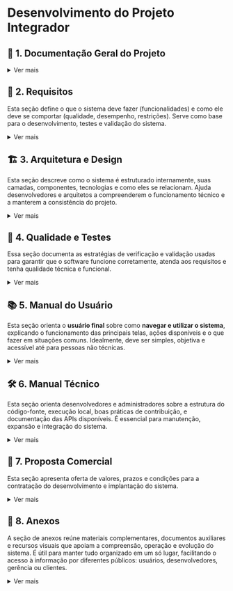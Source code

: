 # Desenvolvimento do Projeto Integrador

## 📁 1. Documentação Geral do Projeto 
<details>
 <summary>Ver mais</summary>

<details>
	<summary>📌 1.1. Visão do Projeto</summary>

#### 1.1.1. Nome do projeto
**O que é:** Identificador oficial do sistema ou software. <br>
**Exemplo:**
Nome: Sistema de Agendamento Médico Online (SAMEO)
	
#### 1.1.2. Justificativa
**O que é:** Explica por que o projeto é necessário. Pode incluir problemas atuais e os benefícios da solução. <BR>
**Exemplo:** <BR>
O atual processo de marcação de consultas é manual e centralizado por telefone, o que gera atrasos, congestionamento de ligações e insatisfação dos pacientes. A digitalização desse processo trará agilidade, redução de erros e melhora na experiência do usuário.

#### 1.1.3. Objetivo
**O que é:** Declara a finalidade geral do sistema, o que ele se propõe a resolver.
**Exemplo:**
Objetivo: Desenvolver uma plataforma web que permita pacientes agendarem consultas médicas de forma online, otimizando o tempo de atendimento e reduzindo filas nas clínicas.

#### 1.1.4. Público-alvo
**O que é:** Identifica quem usará ou será beneficiado pelo sistema.

**Exemplo:**
- Pacientes de clínicas médicas particulares
- Secretárias e atendentes
- Médicos e administradores das unidades de saúde
<BR><BR>
</details>

<details>
	<summary> 📌 1.2. Escopo</summary>
	
#### 1.2.1. Funcionalidades principais
**O que é:** Lista das principais capacidades do sistema.<BR>
**Exemplo:**
- Funcionalidades principais:
	- Cadastro e login de pacientes
	- Agendamento e cancelamento de consultas
	- Notificações por e-mail/SMS
	- Painel administrativo para médicos e atendentes

#### 1.2.2. Limitações e exclusões
**O que é:** Define o que está fora do escopo do projeto (o que não será implementado, ao menos inicialmente).<br>

**Exemplo:**
- Não haverá integração com sistemas públicos de saúde (como o SUS) na versão inicial
- O sistema não oferecerá videochamadas para teleconsulta
<BR><BR>
</details>
<details>
	<summary> 📌 1.3. Stakeholders</summary>
	
#### 1.3.1. Equipe técnica
**O que é:** Pessoal responsável pelo desenvolvimento, testes, segurança, etc.<BR>
**Exemplo:**
- João Silva – Desenvolvedor Backend
- Ana Souza – UX Designer
- Pedro Lima – Scrum Master

#### 1.3.2. Usuários finais
**O que é:** Quem utilizará o sistema na prática.
**Exemplo:**
- Pacientes que marcam consultas
- Recepcionistas das clínicas
- Médicos que consultam a agenda

#### 1.3.3. Clientes e patrocinadores
**O que é:** Quem está financiando ou encomendando o projeto.
**Exemplo:**
- Clínica Vida Leve (contratante)
- Cooperativa Médica Uniclin (patrocinadora)
<BR><BR>
</details>

<details>
	<summary> 📌 1.4. Glossário de termos</summary>
	
#### 1.4.1. Definições de termos técnicos e específicos do domínio
**O que é:** Lista com explicações de siglas, termos técnicos ou jargões que aparecem na documentação.

**Exemplo:**
| Termo       | Definição                                                                          |
| ----------- | ---------------------------------------------------------------------------------- |
| **API**     | Interface de Programação de Aplicações, usada para comunicação entre sistemas.     |
| **SUS**     | Sistema Único de Saúde, rede pública de saúde brasileira.                          |
| **CRUD**    | Acrônimo para Create, Read, Update, Delete — operações básicas em bancos de dados. |
| **Backlog** | Lista priorizada de funcionalidades, correções e melhorias de um produto no Scrum. |
</details>
</details>

## 📐 2. Requisitos
Esta seção define o que o sistema deve fazer (funcionalidades) e como ele deve se comportar (qualidade, desempenho, restrições). Serve como base para o desenvolvimento, testes e validação do sistema.

<details>
 <summary>Ver mais</summary>
 
<details>
	<summary> 📌 2.1. Requisitos Funcionais</summary>
	
**O que é:**
Descrevem as funções específicas que o sistema deve executar, ou seja, comportamentos observáveis.

**Exemplo:**
- RF01: O sistema deve permitir que o paciente se cadastre com nome, CPF, e-mail e telefone.
- RF02: O sistema deve permitir que o paciente visualize os horários disponíveis de um médico.
- RF03: O sistema deve enviar um e-mail de confirmação após o agendamento da consulta.
<BR><BR>
</details>
<details>
	<summary> 📌 2.2. Requisitos Não Funcionais</summary>

**O que é:**
Definem restrições de qualidade ou desempenho, como segurança, tempo de resposta, compatibilidade, etc.

**Exemplo:**
- RNF01: O sistema deve estar disponível 24 horas por dia, 7 dias por semana.
- RNF02: O tempo de resposta para carregamento da agenda médica não deve ultrapassar 3 segundos.
- RNF03: As informações dos pacientes devem ser armazenadas com criptografia AES-256.
<BR><BR>
</details>
<details>
	<summary> 📌 2.3. Casos de Uso / Histórias de Usuário</summary>

**O que é:**

**Casos de Uso:** representam interações entre o usuário (ator) e o sistema, detalhando o fluxo de ações.
Histórias de Usuário (formato ágil): descrevem funcionalidades na perspectiva do usuário com valor de negócio.

**Exemplo (História de Usuário):**

**ID:** HU01<BR>
**Como** paciente,<BR>
**Quero** agendar uma consulta com um médico,<BR>
**Para que** eu possa garantir meu atendimento no horário desejado.<BR>
**Critérios de aceitação:**
- Deve ser possível selecionar a especialidade.
- Deve ser possível escolher data e horário disponíveis.
- O sistema deve exibir uma mensagem de confirmação.

**Exemplo (Caso de Uso):**

**Caso de Uso:** Agendar Consulta<BR>
**Ator:** Paciente<BR>
**Fluxo principal:**<BR>
1. O paciente acessa o sistema e faz login.
2. Escolhe a especialidade médica.
3. Seleciona o médico e a data/hora desejada.
4. Confirma a consulta.
5. O sistema salva o agendamento e envia um e-mail de confirmação.

**Fluxo alternativo:**
3a. Se não houver horário disponível, o sistema exibe uma mensagem informando indisponibilidade.
<BR><BR>
</details>
<details>
	<summary> 📌 2.4. Regras de Negócio</summary>
	
**O que é:** <BR>
Declaram políticas, restrições ou cálculos que o sistema deve seguir conforme as regras do domínio de negócio.

**Exemplo:**
- RN01: Um paciente não pode agendar duas consultas no mesmo horário.
- RN02: Agendamentos podem ser cancelados com no mínimo 2 horas de antecedência.
- RN03: Um médico pode atender no máximo 20 pacientes por dia útil.
<BR><BR>
</details>

</details>

## 🏗️ 3. Arquitetura e Design
Esta seção descreve como o sistema é estruturado internamente, suas camadas, componentes, tecnologias e como eles se relacionam. Ajuda desenvolvedores e arquitetos a compreenderem o funcionamento técnico e a manterem a consistência do projeto.

<details>
 <summary>Ver mais</summary>

<details>
	<summary> 📌 3.1. Arquitetura de Software</summary>
	
- **O que é:**
Define a estrutura global do sistema, os principais módulos, seus relacionamentos e a abordagem arquitetural adotada (ex: MVC, monolito, microserviços, etc.).

- **Exemplo:**
**Estilo arquitetural:** MVC (Model-View-Controller)
**Descrição:**
O sistema utiliza uma arquitetura MVC dividida em três camadas principais:

- **Model:** responsável pela lógica de negócio e acesso ao banco de dados.
- **View:** páginas web renderizadas para o usuário.
- **Controller:** gerencia as requisições, coordena os modelos e define as respostas.

[Cliente Web]<BR>
		|<BR>
[Controller] → [Model] → [Banco de Dados]
    <BR> ↓<BR>
   [View]
 <BR><BR> 
   
</details>
<details>
	<summary> 📌 3.2. Design de Sistema</summary>
**O que é:**
Detalha o design interno dos módulos, objetos, e a interação entre componentes. Pode usar diagramas UML como classes, sequência, atividade, etc.

**Exemplo:**

Diagrama de classes (resumo):

|     Paciente     |<>-----|    Agendamento      |
|------------------|    -  |---------------------|
| - nome           |       | - data              |
| - email          |       | - hora              |
| - telefone       |       | - status            |

Descrição:

- Um Paciente pode ter vários Agendamentos.
- Cada Agendamento tem data, hora e status (confirmado, cancelado, etc.).
<BR><BR>
</details>
<details>
	<summary> 📌 3.3. Tecnologias e Ferramentas</summary>

**O que é:**

Lista todas as linguagens, bibliotecas, frameworks e ferramentas utilizadas no projeto, com sua finalidade.

**Exemplo:**
| Categoria          | Tecnologia/Ferramenta | Finalidade                           |
| ------------------ | --------------------- | ------------------------------------ |
| Linguagem          | Java					 | Backend da aplicação                 |
| Framework Web      | JavaScript            | Interface do usuário (Frontend)      |
| Banco de Dados     | PostgreSQL            | Armazenamento de dados               |
| Controle de Versão | Git + GitHub          | Versionamento e colaboração          |
| Testes             | Jest                  | Testes automatizados (unidade)       |
| Documentação API   | Swagger/OpenAPI       | Descrição e testes de endpoints REST |
<BR><BR>
</details>
</details>

## 🧪 4. Qualidade e Testes
Essa seção documenta as estratégias de verificação e validação usadas para garantir que o software funcione corretamente, atenda aos requisitos e tenha qualidade técnica e funcional.
<details>
 <summary>Ver mais</summary>
 
<details>
	<summary> 📌 4.1. Plano de Testes</summary>
	
**O que é:**<BR>
Documento que define a estratégia geral de testes, o que será testado, por quem, com que frequência e quais critérios determinam o sucesso ou falha.

**Exemplo:**<BR>
**Plano de Testes – Sistema de Agendamento Médico (SAMEO)**
- **Objetivo:** Garantir que as funcionalidades principais operem corretamente e com segurança.
- **Escopo:** Cadastro, login, agendamento, cancelamento, notificações.
- **Responsáveis:** Equipe de QA e desenvolvedores
- **Critérios de entrada:** Funcionalidade implementada e integrada
- **Critérios de saída:** 100% dos testes automatizados e manuais aprovados sem erros críticos
<BR><BR>
</details>
<details>
	<summary> 📌 4.2. Casos de Teste</summary>

**O que é:**
Descrições detalhadas de cenários específicos que serão testados. Cada caso de teste valida se uma funcionalidade funciona corretamente sob determinadas condições.

**Exemplo:**<BR>
**Caso de Teste CT-002 – Agendar Consulta**<BR>
- **Objetivo:** Verificar se o paciente consegue agendar uma consulta com um médico disponível.
- **Pré-condição:** O paciente está autenticado e o médico possui horários disponíveis.
- **Passos:**

		1. Acessar o menu "Agendar Consulta"
		2. Selecionar especialidade e médico
		3. Escolher data e horário
		4. Confirmar agendamento

**Resultado Esperado:** O sistema exibe mensagem de sucesso e envia e-mail de confirmação.
<BR><BR>
</details>
<details>
	<summary> 📌 4.3. Resultados dos Testes</summary>
	
**O que é:**
Relatório contendo o registro dos testes executados, com suas datas, status (aprovado/reprovado), falhas encontradas e observações.

**Exemplo:**
| ID Teste | Funcionalidade      | Status    | Observações                              |
| -------- | ------------------- | --------- | ---------------------------------------- |
| CT-001   | Cadastro de usuário | Aprovado  | Sem falhas                               |
| CT-002   | Agendamento         | Reprovado | Sistema não enviou e-mail de confirmação |
| CT-003   | Cancelamento        | Aprovado  | Funcionando conforme esperado            |
<BR><BR>
</details>
<details>
	<summary> 📌 4.4. Testes Automatizados</summary>
	
**O que é:**
Testes escritos em código, que são executados automaticamente para verificar o comportamento do sistema a cada alteração (muito usados com CI/CD).

**Exemplo:**
Tecnologia utilizada: Jest (para testes unitários em JavaScript)
````JavaScript
test("deve retornar sucesso ao agendar consulta", () => {
  const resultado = agendarConsulta(paciente, medico, "2025-08-10 14:00");
  expect(resultado.status).toBe("confirmado");
});
````

**Cobertura de Testes:**
- 90% de cobertura de código em módulos críticos
- Executado a cada push no repositório (via GitHub Actions)
<BR><BR>
</details>
</details>

## 📚 5. Manual do Usuário
Esta seção orienta o **usuário final** sobre como **navegar e utilizar o sistema**, explicando o funcionamento das principais telas, ações disponíveis e o que fazer em situações comuns. Idealmente, deve ser simples, objetiva e acessível até para pessoas não técnicas.
<details>
 <summary>Ver mais</summary>
 
<details>
	<summary> 📌 5.1. Guia de Navegação</summary>
	
**O que é:**
Explica a estrutura do sistema, menus, botões e caminhos que o usuário pode seguir.

**Exemplo:**<BR>
**Página Inicial (Home):**
Apresenta um resumo do sistema e opções para login ou cadastro.

**Menu Principal:**
- **Agendar Consulta** – Permite escolher especialidade, médico, data e hora.
- **Minhas Consultas** – Lista as consultas futuras e passadas.
- **Perfil** – Permite editar dados pessoais e senha.
- **Sair** – Encerra a sessão do usuário.
	
**Fluxo Básico para o Paciente:**
1. Acessar o sistema pelo navegador: http://localhost:3000
2. Fazer login com e-mail e senha
3. Escolher “Agendar Consulta”
4. Selecionar a especialidade e médico
5. Escolher data e horário disponíveis
6. Confirmar
7. Visualizar confirmação e receber e-mail
<BR><BR>
</details>
<details>
	<summary> 📌 5.2. FAQs e Problemas Comuns</summary>
	
**O que é:**
Lista de perguntas frequentes e soluções para dúvidas ou dificuldades comuns.

**Exemplo:**
| Pergunta                              | Resposta                                                               |
| ------------------------------------- | ---------------------------------------------------------------------- |
| **Esqueci minha senha. E agora?**     | Clique em “Esqueci minha senha” na tela de login e siga as instruções. |
| **Não recebi e-mail de confirmação.** | Verifique a caixa de spam ou tente reagendar a consulta.               |
| **O botão “Agendar” não funciona.**   | Verifique se você escolheu uma data e horário válidos.                 |
| **Posso cancelar uma consulta?**      | Sim, até 2 horas antes da consulta, na aba “Minhas Consultas”.         |
| **Funciona no celular?**              | Sim, o sistema é responsivo e funciona em navegadores móveis modernos. |
<BR><BR>
</details>
</details>

## 🛠️ 6. Manual Técnico
Esta seção orienta desenvolvedores e administradores sobre a estrutura do código-fonte, execução local, boas práticas de contribuição, e documentação das APIs disponíveis. É essencial para manutenção, expansão e integração do sistema.
<details>
 <summary>Ver mais</summary>
 
<details>
	<summary> 📌 6.1. Guia do Desenvolvedor</summary>

**O que é:**
Descreve a organização dos diretórios, como iniciar o ambiente de desenvolvimento e boas práticas para contribuir com o projeto.

**Exemplo:**

**Estrutura de diretórios:**

/sameo<br>
├── /frontend          → Aplicação web (React/HTML/JS/CSS)<br>
├── /backend           → API em Java (Spring Boot)<br>
├── /database          → Scripts SQL (schema e dados iniciais)<br>
└── README.md          → Instruções básicas do projeto<br>

<br><br>

#### 6.1.1. Guia de Instalação:

**O que é:**
Passo a passo para preparar o ambiente local, instalar dependências e executar o sistema completo.

**Exemplo (Ambiente local):**

Pré-requisitos:
- Java JDK 17+
- Node.js 18+ e npm
- MySQL 8+
- Git instalado
- IDE recomendadas: Spring (backend), VS Code (frontend)

**Passos de instalação:**
1. Clonar o repositório:
````bash
git clone https://github.com/usuario/sameo.git
cd sameo
````

2. Configurar o banco de dados (MySQL):
	- Criar banco: CREATE DATABASE sameo;
	- Usuário/senha padrão: root/root
	- Importar script: /database/schema.sql

3. Executar o backend (API - Spring Boot):
	- Navegar até /backend
	- Configurar application.properties:
````propriets
spring.datasource.url=jdbc:mysql://localhost:3306/sameo
spring.datasource.username=root
spring.datasource.password=root
````
- Rodar o projeto com:
````bash
./mvnw spring-boot:run
````

4. Executar o frontend (JS/HTML/CSS):
	- Navegar até /frontend
	- Instalar dependências:
````bash
npm install
````
- Iniciar servidor local:
````bash
npm run dev
````
- Acesse: http://localhost:3000
<BR><BR>
</details>
<details>
	<summary> 📌 6.2. API Documentation</summary>
	
**O que é:**
Lista e descreve os endpoints da API, com seus métodos, parâmetros e retornos. Pode ser gerado automaticamente com ferramentas como Swagger.

- Exemplo (documentação básica):

| Método | Endpoint              | Descrição                          | Autenticação |
| ------ | --------------------- | ---------------------------------- | ------------ |
| GET    | `/api/pacientes`      | Lista todos os pacientes           | Sim          |
| POST   | `/api/pacientes`      | Cadastra um novo paciente          | Não          |
| POST   | `/api/login`          | Realiza autenticação do usuário    | Não          |
| GET    | `/api/consultas`      | Lista consultas do paciente logado | Sim          |
| POST   | `/api/consultas`      | Agenda uma nova consulta           | Sim          |
| DELETE | `/api/consultas/{id}` | Cancela uma consulta               | Sim          |


**Formato de exemplo de request:**
```` json
POST /api/consultas
{
  "pacienteId": 5,
  "medicoId": 2,
  "dataHora": "2025-08-01T14:00:00"
}
````

**Resposta esperada:**
```` json
POST /api/consultas
{
  "status": "confirmado",
  "mensagem": "Consulta agendada com sucesso."
}
````

📌 6.3. Padrões de Código
- **O que é:**
Define convenções para manter o código consistente, legível e sustentável.

- **Exemplo:**

**Backend – Java (Spring Boot):**
- Nome de classes em PascalCase: PacienteController, AgendamentoService
- Nome de variáveis em camelCase: dataConsulta, nomeCompleto
- Organização por camadas:
````bash
/controller
/service
/repository
/entity
````

**Frontend – JavaScript:**
- Componentes React em PascalCase: AgendamentoForm.jsx
- Separação de responsabilidades (componentes, páginas, estilos)
- Uso de ESLint + Prettier para padronização automática
	
**Boas práticas gerais:**
- Código comentado sempre que necessário
- Funções curtas, com nomes descritivos
- Commits claros (ex: fix: validação de e-mail no cadastro)

<BR><BR>
</details>
</details>

## 📑 7. Proposta Comercial
Esta seção apresenta oferta de valores, prazos e condições para a contratação do desenvolvimento e implantação do sistema.
<details>
 <summary>Ver mais</summary>

<details>
	<summary> 📌 7.1. Descrição da Proposta</summary>
	
**O que é:** Resumo executivo da solução, objetivos e entregáveis.

**Exemplo:**
Desenvolveremos o Sistema de Agendamento Médico Online (SAMEO) conforme especificado, incluindo frontend em JavaScript/HTML/CSS, API Java Spring e banco de dados MySQL, para rodar em ambiente local. O pacote inclui levantamento de requisitos, design, implementação, testes, implantação e treinamento.
<BR><BR>
</details>
<details>
	<summary> 📌 7.2. Escopo Comercial</summary>
	
**O que é:** Lista de itens e atividades cobertas pela proposta, com o que está incluso e exclusivo.

**Exemplo:**

**Incluso:**

- Workshops de levantamento de requisitos (até 3 sessões)
- Desenvolvimento de todas as funcionalidades descritas nos requisitos
- Testes unitários e integrados
- Documentação completa (usuário, técnico, implantação)
- Treinamento remoto de até 8 horas

**Excluso:**
- Hospedagem em nuvem ou servidores externos
- Integrações futuras com sistemas de terceiros (ex: SUS)
- Manutenção após 3 meses de garantia

</details>
<details>
	<summary> 📌 7.3. Preço e Condições de Pagamento</summary>
	
**O que é:** Valor total do projeto, forma e prazos de pagamento.

**Exemplo:**

Valor Total Consolidado: R$ 60.650,00

| **Item**           | **Descrição**                                                   | **Qtd/Horas** | **Valor Unitário (R$)** | **Total (R$)**   |
| ------------------ | --------------------------------------------------------------- | ------------- | ------------------------ | ----------------- |
| **1. Mão de Obra** |                                                                 |               |                          |                   |
| 1.1                | Analista de Requisitos (levantamento, documentação funcional)   | 40h           | 70,00                    | 2.800,00          |
| 1.2                | Desenvolvedor Backend (Java Spring – APIs e lógica de negócios) | 100h          | 75,00                    | 7.500,00          |
| 1.3                | Desenvolvedor Frontend (JS, HTML, CSS – telas web responsivas)  | 60h           | 65,00                    | 3.900,00          |
| 1.4                | Analista de Testes e QA                                         | 18h           | 65,00                    | 1.170,00          |
| 1.5                | Gerente de Projeto (Scrum Master, reuniões e acompanhamento)    | 18h           | 60,00                    | 1.080,00          |
|                    | **Subtotal Mão de Obra**                                        |               |                          | **R$ 16.450,00** |
| **2. Infraestrutura e Equipamentos** |                                                          |                |                          |                   |
| 2.1                                  | Notebook de desenvolvimento/teste (uso interno – rateio) | 1              | 3.000,00                 | 3.000,00          |
| 2.2                                  | Tablet para interface de recepção (Samsung Tab 4)        | 2              | 1.200,00                 | 2.400,00          |
| 2.3                                  | Servidor local (mini-PC dedicado – offline)              | 1              | 2.800,00                 | 2.800,00          |
| 2.4                                  | Licença IDE (IntelliJ, WebStorm – uso da equipe)         | 3              | 400,00                   | 1.200,00          |
| 2.5                                  | Licença Antivírus/Firewall local                         | 1              | 200,00                   | 200,00            |
| 2.6                                  | Internet dedicada (uso da clínica – estimativa setup)    | 1              | 500,00                   | 500,00            |
|                                      | **Subtotal Infraestrutura**                              |                |                          | **R$ 10.100,00** |
| **3. Software** |                                                               |                |                          |                  |
| 3.1             | Desenvolvimento da aplicação web (interface paciente e admin) | 1              | 6.000,00                 | 6.000,00         |
| 3.2             | Desenvolvimento da API REST em Java Spring                    | 1              | 3.000,00                 | 3.000,00         |
| 3.3             | Banco de dados MySQL (modelagem, queries e integração)        | 1              | Incluso no item 3.2      | -                |
| 3.4             | Configuração e instalação local do sistema                    | 1              | Incluso no item 3.2      | -                |
|                 | **Subtotal Software**                                         |                |                          | **R$ 9.000,00** |
| **4. Treinamento e Capacitação** |                                                               |           |                      |                  |
| 4.1                              | Treinamento com a recepção (uso do sistema e dashboard)       | 6h        | 250,00               | 1.500,00         |
| 4.2                              | Treinamento com o médico/gestor (cadastros, relatórios, etc.) | 6h        | 250,00               | 1.500,00         |
|                                  | **Subtotal Treinamento**                                      |           |                      | **R$ 3.000,00** |

#### 💰 Total Geral do Projeto SAMEO
R$ 38.550,00 (mão de obra)
R$ 10.100,00 (infraestrutura)
R$ 9.000,00 (software)
R$ 3.000,00 (treinamento)

👉 Valor Total Consolidado: R$ 60.650,00

Condições:
- 30% na assinatura do contrato (R$ 13.500,00)
- 40% na conclusão da Sprint de meio de projeto (R$ 18.000,00)
- 30% na entrega final e aceite (R$ 13.500,00)
</details>
<details>
	<summary> 📌 7.4. Cronograma de Entrega</summary>
	
**O que é:** Linha do tempo prevista para cada fase do projeto.

**Exemplo:**

| Fase                        | Duração estimada | Data de Início | Data de Término |
| --------------------------- | ---------------- | -------------- | --------------- |
| Planejamento e Kick-off     | 1 semana         | 05/08/2025     | 12/08/2025      |
| Desenvolvimento (3 Sprints) | 9 semanas        | 13/08/2025     | 14/10/2025      |
| Testes e Ajustes Finais     | 2 semanas        | 15/10/2025     | 29/10/2025      |
| Treinamento e Entrega       | 1 semana         | 30/10/2025     | 06/11/2025      |

</details>
<details>
	<summary> 📌 7.5. Termos e Condições</summary>

**O que é:** Regras contratuais, garantias, confidencialidade e propriedade intelectual.

**Exemplo:**

- O cliente terá garantia de 3 meses para correções de bugs sem custo adicional.
- Qualquer customização além do escopo será cobrada à parte, em contrato suplementar.
- Todo o código-fonte desenvolvido será de propriedade do cliente, mediante quitação integral.
- As partes assinam acordo de confidencialidade (NDA) para proteger informações sensíveis.

</details>
<details>
	<summary> 📌 7.6. Validade da Proposta</summary>

**O que é:** Prazo máximo para aceitação da oferta.

**Exemplo:**

Esta proposta é válida por 30 dias a partir da data de envio (até 29 de agosto de 2025). Após esse prazo, valores e prazos poderão ser revistos.

</details>
</details>

## 📎 8. Anexos
A seção de anexos reúne materiais complementares, documentos auxiliares e recursos visuais que apoiam a compreensão, operação e evolução do sistema. É útil para manter tudo organizado em um só lugar, facilitando o acesso à informação por diferentes públicos: usuários, desenvolvedores, gerência ou clientes.
<details>
 <summary>Ver mais</summary>
 
<details>
	<summary> 📌 8.1. Diagramas</summary>
	
**O que é:**
Representações visuais da arquitetura, fluxos de dados e funcionamento do sistema.

Exemplo de anexos possíveis:
- Diagrama de arquitetura: mostrando a relação entre frontend, API e banco de dados.
- Diagrama de casos de uso: ilustrando ações dos perfis (paciente, médico, atendente).
- Diagrama de classes (Java): detalhando estrutura orientada a objetos no backend.
- Fluxogramas: de login, agendamento, cancelamento de consulta, etc.
<BR><BR>
</details>
<details>
	<summary> 📌 8.2. Modelos e Templates</summary>
	
**O que é:**
Arquivos reutilizáveis usados ao longo do projeto, especialmente para documentação e gestão.

Exemplo de anexos possíveis:
- Template de relato de bug
- Template de registro de reunião
- Formulário de levantamento de requisitos
- Modelo de contrato de confidencialidade (NDA)
- Termo de aceite do sistema (assinatura do cliente)
<BR><BR>
</details>
<details>
	<summary> 📌 8.3. Códigos e Scripts Auxiliares</summary>
	
**O que é:**

Pequenos trechos de código, scripts SQL ou comandos úteis que não estão no core do sistema, mas são importantes para implantação, manutenção ou testes.

Exemplo de anexos possíveis:
- Script init.sql para criação do banco e tabelas no MySQL
- Comando curl para testar autenticação na API
- Script de limpeza do banco local (truncate.sql)
- Script para backup do banco:

````bash
mysqldump -u root -p sameo > backup_sistema.sql
````
<BR><BR>
</details>
<details>
	<summary> 📌 8.4. Manuais Complementares</summary>
	
**O que é:**
Materiais que expandem os manuais já apresentados, ou que servem como apoio didático para os usuários e equipe técnica.

Exemplo de anexos possíveis:
- PDF com o manual do usuário final ilustrado
- Manual resumido impresso para recepcionistas
- Guia de instalação offline para ambiente Windows/Linux
- Slides de treinamento e vídeo-aulas
<BR><BR>
</details>
<details>
	<summary> 📌 8.5. Documentos Legais</summary>

**O que é:**
Qualquer documento jurídico relacionado ao sistema, à contratação ou ao tratamento de dados.

Exemplo de anexos possíveis:
- Contrato de desenvolvimento assinado
- Termo de responsabilidade sobre os dados (LGPD)
- Proposta comercial final com aceite do cliente
- Política de privacidade e termos de uso
</details>
</details>